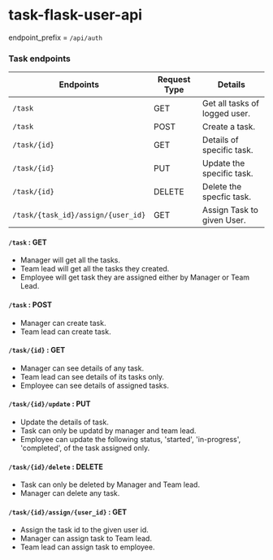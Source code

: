 # task-flask-user-api

endpoint_prefix = `/api/auth`

### Task endpoints

| Endpoints | Request Type | Details | 
|-----|-----|-----|
| `/task` | GET | Get all tasks of logged user. |
| `/task` | POST | Create a task. |
| `/task/{id}` | GET | Details of specific task. |
| `/task/{id}` | PUT | Update the specific task. |
| `/task/{id}` | DELETE | Delete the specfic task. |
| `/task/{task_id}/assign/{user_id}` | GET | Assign Task to given User. |


#### `/task` : GET

- Manager will get all the tasks.
- Team lead will get all the tasks they created.
- Employee will get task they are assigned either by Manager or Team Lead.

#### `/task` : POST

- Manager can create task.
- Team lead can create task.

#### `/task/{id}` : GET

- Manager can see details of any task.
- Team lead can see details of its tasks only.
- Employee can see details of assigned tasks.

#### `/task/{id}/update` : PUT

- Update the details of task.
- Task can only be updatd by manager and team lead.
- Employee can update the following status, 'started', 'in-progress', 'completed', of the task assigned only.

#### `/task/{id}/delete` : DELETE

- Task can only be deleted by Manager and Team lead.
- Manager can delete any task.

#### `/task/{id}/assign/{user_id}` : GET

- Assign the task id to the given user id.
- Manager can assign task to Team lead.
- Team lead can assign task to employee.